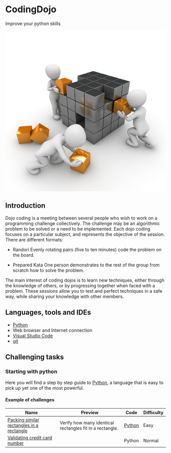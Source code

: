 # CodingDojo

Improve your python skills

![alt-text](matrix_collaboratory.jpg)

## Introduction

Dojo coding is a meeting between several people who wish to work on a programming challenge collectively.
The challenge may be an algorithmic problem to be solved or a need to be implemented. Each dojo coding focuses on a particular subject, and represents the objective of the session.
There are different formats:

* Randori
Evenly rotating pairs (five to ten minutes) code the problem on the board.

* Prepared Kata
One person demonstrates to the rest of the group from scratch how to solve the problem.

The main interest of coding dojos is to learn new techniques, either through the knowledge of others, or by progressing together when faced with a problem. These sessions allow you to test and perfect techniques in a safe way, while sharing your knowledge with other members.

## Languages, tools and IDEs

* [Python](https://www.python.org)
* Web browser and Internet connection
* [Visual Studio Code](http://code.visualstudio.com)
* [git](https://git-scm.com)

## Challenging tasks

### Starting with python

Here you will find a step by step guide to [Python](https://www.hackerrank.com/domains/python), a language that is easy to pick up yet one of the most powerful.

#### Example of challenges

Name | Preview | Code | Difficulty
---- | ------- | ---- | ----------
[Packing similar rectangles in a rectangle](https://en.wikipedia.org/wiki/Packing_problems)|Verify how many identical rectangles fit in a rectangle.|[Python](../python/py-regex/validating-credit-card-number.py)|Easy
[Validating credit card number](https://www.hackerrank.com/challenges/validating-credit-card-number)| |Python|Normal
